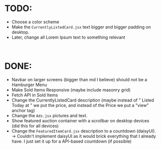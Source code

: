 # TODO:

- Choose a color scheme
- Make the `CurrentlyListedCard.jsx` text bigger and bigger padding on desktop.
- Later, change all Lorem Ipsum text to something relevant

<br>

# DONE:

- Navbar on larger screens (bigger than md I believe) should not be a Hamburger Menu
- Make Sold Items Responsive (maybe include masonry grid)
- Fetch API in Sold Items
- Change the CurrentlyListedCard description (maybe instead of " Listed Today at " we put the price, and instead of the Price we put a "view" anchor tag)
- Change the `Ads.jsx` pictures and text.
- Show featured auction container with a scrollbar on desktop devices (did this for all devices)
- Change the `FeaturedItemCard.jsx` description to a countdown (daisyUI). -> Couldn't implement daisyUI as it would brick everything that I already have. I just set it up for a API-based countdown (if possible)
